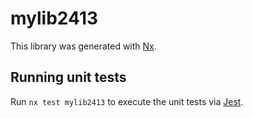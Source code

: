 # mylib2413

This library was generated with [Nx](https://nx.dev).

## Running unit tests

Run `nx test mylib2413` to execute the unit tests via [Jest](https://jestjs.io).
